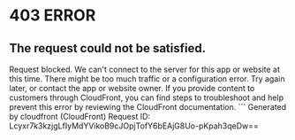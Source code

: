 # 403 ERROR

## The request could not be satisfied.

Request blocked. We can't connect to the server for this app or website at this time. There might be too much traffic or a configuration error. Try again later, or contact the app or website owner. If you provide content to customers through CloudFront, you can find steps to troubleshoot and help prevent this error by reviewing the CloudFront documentation. ```
Generated by cloudfront (CloudFront)
Request ID: Lcyxr7k3kzjgLfIyMdYVikoB9cJOpjTofY6bEAjG8Uo-pKpah3qeDw==

```

